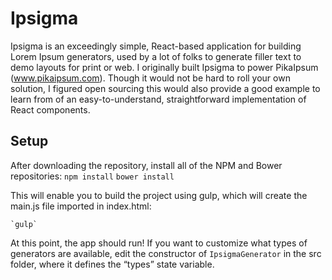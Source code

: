 # Ipsigma
Ipsigma is an exceedingly simple, React-based application for building Lorem Ipsum generators, used by a lot of folks to generate filler text to demo layouts for print or web.  I originally built Ipsigma to power PikaIpsum (www.pikaipsum.com). Though it would not be hard to roll your own solution, I figured open sourcing this would also provide a good example to learn from of an easy-to-understand, straightforward implementation of React components.

## Setup
After downloading the repository, install all of the NPM and Bower repositories:
	`npm install`
	`bower install`

This will enable you to build the project using gulp, which will create the main.js file imported in index.html:

	`gulp`

At this point, the app should run! If you want to customize what types of generators are available, edit the constructor of `IpsigmaGenerator` in the src folder, where it defines the “types” state variable.